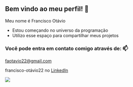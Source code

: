 ## Bem vindo ao meu perfil! 🎯

Meu  nome é Francisco Otávio

- Estou começando no universo da programação
- Utilizo esse espaço para compartilhar meus projetos

### Você pode entra em contato comigo através de: 📫

faotavio22@gmail.com

francisco-otávio22 no [LinkedIn](https://www.linkedin.com/in/francisco-ot%C3%A1vio22/)


![](https://media.tenor.com/mKfeCtD5EukAAAAM/the-office-the.gif)
